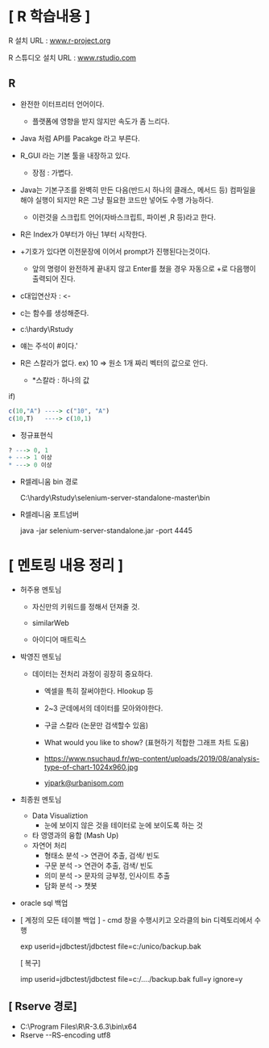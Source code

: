 # [ R 학습내용 ]

R 설치 URL : www.r-project.org

R 스튜디오 설치 URL : www.rstudio.com



## R

- 완전한 이터프리터 언어이다.
  - 플랫폼에 영향을 받지 않지만 속도가 좀 느리다.
- Java 처럼 API를 Pacakge 라고 부른다.
- R_GUI 라는 기본 툴을 내장하고 있다.
  - 장점 : 가볍다.
- Java는 기본구조를 완벽히 만든 다음(반드시 하나의 클래스, 메서드 등) 컴파일을 해야 실행이 되지만 R은 그냥 필요한 코드만 넣어도 수행 가능하다.
  - 이런것을 스크립트 언어(자바스크립트, 파이썬 ,R 등)라고 한다.
- R은 Index가 0부터가 아닌 1부터 시작한다.
- +기호가 있다면 이전문장에 이어서 prompt가 진행된다는것이다.
  - 앞의 명령이 완전하게 끝내지 않고 Enter를 쳤을 경우 자동으로 +로 다음행이 출력되어 진다.

- c대입연산자 : <-

- c는 함수를 생성해준다.

- c:\hardy\Rstudy

- 얘는 주석이 #이다.'
- R은 스칼라가 없다. ex) 10 => 원소 1개 짜리 벡터의 값으로 안다.
  - *스칼라 : 하나의 값

if)

```R
c(10,"A") ----> c("10", "A")
c(10,T)   ----> c(10,1)

```



- 정규표현식

```R
? ---> 0, 1
+ ---> 1 이상
* ---> 0 이상
```

- R셀레니움 bin 경로

  C:\hardy\Rstudy\selenium-server-standalone-master\bin

- R셀레니움 포트넘버

  java -jar selenium-server-standalone.jar -port 4445



# [ 멘토링 내용 정리 ]

- 허주용 멘토님

  - 자신만의 키워드를 정해서 던져줄 것.

  - similarWeb

  - 아이디어 매트릭스

    

- 박영진 멘토님

  - 데이터는 전처리 과정이 굉장히 중요하다.

    - 엑셀을 특히 잘써야한다. Hlookup 등

    - 2~3 군데에서의 데이터를 모아와야한다.

    - 구글 스칼라 (논문만 검색할수 있음)

    - What would you like to show? (표현하기 적합한 그래프 차트 도움)

    - https://www.nsuchaud.fr/wp-content/uploads/2019/08/analysis-type-of-chart-1024x960.jpg

    - yjpark@urbanisom.com

      

- 최종원 멘토님

  - Data Visualiztion
    - 눈에 보이지 않은 것을 테이터로 눈에 보이도록 하는 것
  - 타 영영과의 융합 (Mash Up)
  - 자연어 처리
    - 형태소 분석 -> 연관어 추출, 검색/ 빈도
    - 구문 분석  ->   연관어 추출, 검색/ 빈도
    - 의미 분석 -> 문자의 긍부정, 인사이트 추출
    - 담화 분석 -> 챗봇

- oracle sql 백업

- [ 계정의 모든 테이블 백업 ] - cmd 창을 수행시키고 오라클의 bin 디렉토리에서 수행

  exp userid=jdbctest/jdbctest file=c:/unico/backup.bak

  [ 복구]

  imp userid=jdbctest/jdbctest file=c:/..../backup.bak full=y ignore=y

## [ Rserve 경로]

- C:\Program Files\R\R-3.6.3\bin\x64
- Rserve --RS-encoding utf8